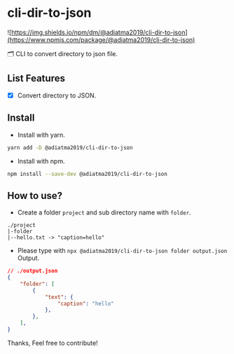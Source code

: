 # cli-dir-to-json

![https://img.shields.io/npm/dm/@adiatma2019/cli-dir-to-json](https://www.npmjs.com/package/@adiatma2019/cli-dir-to-json)

🗂 CLI to convert directory to json file.

## List Features
- [x] Convert directory to JSON.

## Install

- Install with yarn.
```bash
yarn add -D @adiatma2019/cli-dir-to-json
```

- Install with npm.
```bash
npm install --save-dev @adiatma2019/cli-dir-to-json
```

## How to use?

-  Create a folder `project` and sub directory name with `folder`.

```
./project
|-folder
|--hello.txt -> "caption=hello"
```

- Please type with `npx @adiatma2019/cli-dir-to-json folder output.json` Output.

```json
// ./output.json
{
    "folder": [
        {
            "text": {
                "caption": "hello"
            },
        },
    ],
}
```

Thanks, Feel free to contribute!

